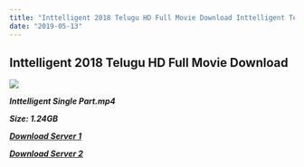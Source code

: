 ```yaml
---
title: "Inttelligent 2018 Telugu HD Full Movie Download Inttelligent Telugu HD Movie Download"
date: "2019-05-13"
---
```


## Inttelligent 2018 Telugu HD Full Movie Download 

![](https://images.moviebuff.com/349d59c6-bb29-498f-81db-f73880683205?w=1000)

**_Inttelligent Single Part.mp4_**

**_Size: 1.24GB_** 

**_[Download Server 1](https://oload.life/f/xZxeJG4ey6s/)_**

**_[Download Server 2](https://oload.life/f/xZxeJG4ey6s/)_**

